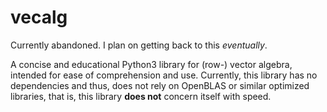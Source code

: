 # vecalg

Currently abandoned. I plan on getting back to this *eventually*.

A concise and educational Python3 library for (row-) vector algebra, intended for ease of comprehension and use. Currently, this library has no dependencies and thus, does not rely on OpenBLAS or similar optimized libraries, that is, this library **does not** concern itself with speed.
